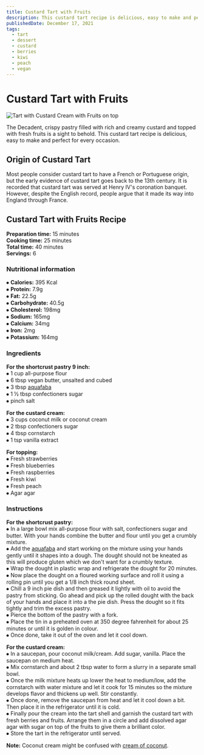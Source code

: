 ```yaml
---
title: Custard Tart with Fruits
description: This custard tart recipe is delicious, easy to make and perfect for every occasion.
publishedDate: December 17, 2021
tags:
  - tart
  - dessert
  - custard
  - berries
  - kiwi
  - peach
  - vegan
---
```


# Custard Tart with Fruits

![Tart with Custard Cream with Fruits on top](/custardberries.jpg "image")

The Decadent, crispy pastry filled with rich and creamy custard and topped with fresh fruits is a sight to behold. This custard tart recipe is delicious, easy to make and perfect for every occasion.

## Origin of Custard Tart

Most people consider custard tart to have a French or Portuguese origin, but the early evidence of custard tart goes back to the 13th century. It is recorded that custard tart was served at Henry IV&#39;s coronation banquet. However, despite the English record, people argue that it made its way into England through France.

## Custard Tart with Fruits Recipe

**Preparation time:** 15 minutes  
**Cooking time:** 25 minutes  
**Total time:** 40 minutes  
**Servings:** 6

### Nutritional information

⦁ **Calories:** 395 Kcal  
⦁ **Protein:** 7.9g  
⦁ **Fat:** 22.5g  
⦁ **Carbohydrate:** 40.5g  
⦁ **Cholesterol:** 198mg  
⦁ **Sodium:** 165mg  
⦁ **Calcium:** 34mg  
⦁ **Iron:** 2mg  
⦁ **Potassium:** 164mg

### Ingredients

**For the shortcrust pastry 9 inch:**  
⦁ 1 cup all-purpose flour  
⦁ 6 tbsp vegan butter, unsalted and cubed  
⦁ 3 tbsp [aquafaba](https://en.wikipedia.org/wiki/Aquafaba "Water in which chickpeas or other beans were cooked.")  
⦁ 1 ½ tbsp confectioners sugar  
⦁ pinch salt

**For the custard cream:**  
⦁ 3 cups coconut milk or coconut cream  
⦁ 2 tbsp confectioners sugar  
⦁ 4 tbsp cornstarch  
⦁ 1 tsp vanilla extract

**For topping:**  
⦁ Fresh strawberries  
⦁ Fresh blueberries  
⦁ Fresh raspberries  
⦁ Fresh kiwi  
⦁ Fresh peach  
⦁ Agar agar

### Instructions

**For the shortcrust pastry:**  
⦁ In a large bowl mix all-purpose flour with salt, confectioners sugar and butter. With your hands combine the butter and flour until you get a crumbly mixture.  
⦁ Add the [aquafaba](https://en.wikipedia.org/wiki/Aquafaba "Water in which chickpeas or other beans were cooked.") and start working on the mixture using your hands gently until it shapes into a dough. The dought should not be kneated as this will produce gluten which we don't want for a crumbly texture.  
⦁ Wrap the dought in plastic wrap and refrigerate the dought for 20 minutes.  
⦁ Now place the dought on a floured working surface and roll it using a rolling pin until you get a 1/8 inch thick round sheet.  
⦁ Chill a 9 inch pie dish and then greased it lightly with oil to avoid the pastry from sticking. Go ahead and pick up the rolled dought with the back of your hands and place it into a the pie dish. Press the dought so it fits tightly and trim the excess pastry.  
⦁ Pierce the bottom of the pastry with a fork.  
⦁ Place the tin in a preheated oven at 350 degree fahrenheit for about 25 minutes or until it is golden in colour.  
⦁ Once done, take it out of the oven and let it cool down.

**For the custard cream:**  
⦁ In a saucepan, pour coconut milk/cream. Add sugar, vanilla. Place the saucepan on medium heat.  
⦁ Mix cornstarch and about 2 tbsp water to form a slurry in a separate small bowl.  
⦁ Once the milk mixture heats up lower the heat to medium/low, add the cornstarch with water mixture and let it cook for 15 minutes so the mixture develops flavor and thickens up well. Stir constantly.  
⦁ Once done, remove the saucepan from heat and let it cool down a bit. Then place it in the refrigerator until it is cold.  
⦁ Finally pour the cream into the tart shell and garnish the custard tart with fresh berries and fruits. Arrange them in a circle and add dissolved agar agar with sugar on top of the fruits to give them a brilliant color.  
⦁ Store the tart in the refrigerator until served.

**Note:** Coconut cream might be confused with [cream of coconut](https://en.wikipedia.org/wiki/Coconut_milk#Cream_of_coconut "Sweetened coconut cream.").
